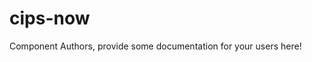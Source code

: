 cips-now
===============================================


Component Authors, provide some documentation for your users here!